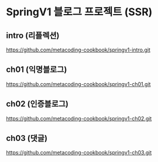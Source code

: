# SpringV1 블로그 프로젝트 (SSR)

## intro (리플렉션)

https://github.com/metacoding-cookbook/springv1-intro.git

## ch01 (익명블로그)

https://github.com/metacoding-cookbook/springv1-ch01.git

## ch02 (인증블로그)

https://github.com/metacoding-cookbook/springv1-ch02.git

## ch03 (댓글)

https://github.com/metacoding-cookbook/springv1-ch03.git
